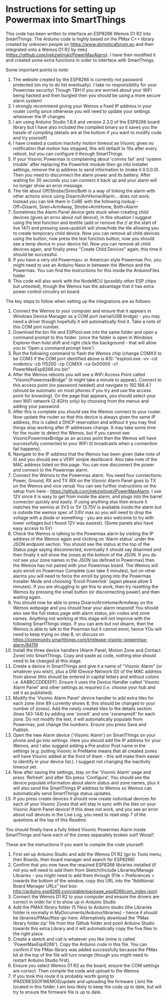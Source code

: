 # Instructions for setting up Powermax into SmartThings

This code has been written to interface an ESP8266 Wemos D1 R2 into SmartThings. The Arduino code is highly based on the PMax C++ library created by unknown people on https://www.domoticaforum.eu and then integrated onto a Wemos D1 R2 by irekz (https://github.com/irekzielinski/PowerMaxAlarm). I have then modified it and created some extra functions in order to interface with SmartThings.

Some important points to note:
1) The website created by the ESP8266 is currently not password protected (on my to do list eventually). I take no responsibility for your Powermax security! Though TBH if you are worried about your WiFi being hacked and then burgled then you should be using a more secure alarm system!
2) I strongly recommend giving your Wemos a fixed IP address in your router config since otherwise you will need to update your settings whenever the IP changes
3) I am using Arduino Studio 1.6.9 and version 2.3.0 of the ESP8266 board library but I have also included the compiled binary so it saves you the hassle of compiling (details are at the bottom if you want to modify code and try yourself)
4) I have created a custom inactvity motion timeout as Visonic gives no notification that motion has stopped, this will default to 10s after every reboot, but you can configure it through SmartThings.
5) If your Visonic Powermax is complaining about 'comms fail' and 'system trouble' after replacing the Powerlink module then go into installer settings, remove the ip address to send information to (make it 0.0.0.0). Then you need to disconnect the alarm power and its battery. After waiting for 30 seconds you can connect it back up and your alarm will no longer show an error message.
6) The tile about Off/Strobe/Siren/Both is a way of linking the alarm with other actions since using Disarm/ArhHome/Alarm... does not work. Instead you can link them in CoRE with the following lookup - Off=Disarm, Siren=ArmAway, Strobe=ArmHome, Both=Alarm
7) Sometimes the Alarm Panel device gets stuck when creating child devices (gives an error about null device), in this situation I suggest using the test function and testtile (add or remove the // at the start of live 147) and pressing save+publish will show/hide the tile allowing you to create temporary child device. Now you can remove all child devices using the button, now press the test function button, now you should see a temp device in your device list. Now you can remove all child devices again, and finally press "Create Child Devices" again, this time it should be successful.
8) If you have a very old Powermax+ or American style Powermax Pro, you might need to use an Arduino Nano in between the Wemos and the Powermax. You can find the instructions for this inside the ArduinoFiles folder.
9) This code will also work with the NodeMCU (possibly other ESP chips but untested), though the Wemos has the advantage that it has extra power control circuitry on board.

The key steps to follow when setting up the integrations are as follows:
1) Connect the Wemos to your computer and ensure that it appears in Windows Device Manager as a COM port (serial/USB bridge) - you may need a driver though hopefully it will automatically find it. Take a note of this COM port number.
2) Download the bin file and ESPtool.exe into the same folder and open a command prompt to this folder. (once the folder is open in Windows Explorer then hold shift and right click the background - that will allow you to 'Open a command prompt here')
3) Run the following command to flash the Wemos chip (change COMXX to be COM3 if the COM port identified above is #3): "esptool.exe -vv -cd nodemcu -cb 115200 -cp COMXX -ca 0x00000 -cf PowerMaxEsp8266.ino.bin"
4) After the Wemos reboots you will see a WiFi Access Point called "VisonicPowermaxBridge" (it might take a minute to appear). Connect to this access point (no password needed) and navigate to 192.168.4.1 (should be automatic on most phones if you try and use the access point for browsing). On the page that appears, you should select your own WiFi network (2.4GHz only) by choosing from the menus and adding your password.
5) After this is complete you should see the Wemos connect to your router. Now update the router so that this device is always given the same IP address, this is called a DHCP reservation and without it you may find things stop working after IP addresses change. It may take some time for the router to detect the Wemos, but if you cannot see VisonicPowermaxBridge as an access point then the Wemos will have successfully connected to your WiFi (it broadcasts when a connection fail happens).
6) Navigate to the IP address that the Wemos has been given (take note of it) and you should see a VERY simple dashboard. Also take note of the MAC address listed on this page. You can now disconnect the power and connect to the Powermax alarm.
7) Connect the Wemos to the Powermax alarm. You need four connections: Power, Ground, RX and TX (RX on the Visonic Alarm Panel goes to TX on the Wemos and vice versa) You can see further instructions on the setup from here - https://github.com/irekzielinski/PowerMaxAlarm. I use 12V since it is easy to get from inside the alarm, and plugs into the barrel connector quickly and easily. If using anything else then ensure it matches the wemos at 3V3 or 5V (3.75V is available inside the alarm but is outside the wemos spec of 3.6V max so you will need to drop the voltage with a diode or something - you are also welcome to try with lower voltages but I found 12V was easiest). (Some panels also have easy access to 5V)
8) Check the Wemos is talking to the Powermax alarm by visiting the IP address of the Wemos again and clicking on 'Alarm status' under the JSON endpoint section. You should see the status at the top of the Status page saying disconnected, eventually it should say disarmed and then finally it will show the zones at the bottom of the JSON. If you do not see your zone names in the JSON (as defined in Powermax) then the Wemos has not paired with your Powermax board. The Wemos will auto enroll on Powermax Complete (can take 5 minutes), but on other alarms you will need to force the enroll by going into the Powermax Installer Mode and choosing 'Enroll Powerlink' (again please allow 5 minutes). If you are struggling to get this to work, then try resetting the Wemos by pressing the small button (or disconnecting power) and then waiting again.
9) You should now be able to press Disarm/ArmHome/ArmAway on the Wemos webpage and you should hear your alarm respond! You should also see the full status page with alarm status, pin codes and zone names. Anything not working at this stage will not improve with the following SmartThings steps. If you can arm but not disarm, then the Wemos is able to talk to the Powrmax but it cannot enrol, hence YOu will need to keep trying on step 8, on discuss on https://community.smartthings.com/t/release-visonic-powermax-alarm/84119
10) Install the three device handlers (Alarm Panel, Motion Zone and Contact Zone) into SmartThings. Copy and paste as code, nothing else should need to be changed at this stage.
11) Create a device in SmartThings and give it a name of "Visonic Alarm" (or whatever you wish), plus a DNI (Device Network ID) of the MAC address from above (this should be entered in capital letters and without colons i.e. AABBCCDDEEFF). Ensure it uses the Device Handler called 'Visonic Alarm Panel' and other settings as required (i.e. choose your hub and set it as published).
12) Modify the 'Visonic Alarm Panel' device handler to add extra tiles for each zone (line 89 currently shows 8, this should be changed to your number of zones). Add the newly created tiles to the details section (lines 143-144) by adding one 'zoneX' and one 'zonenameX' for each zone. Do not modify the text, it will automatically populate from Powermax, just change the numbers. Ensure you press Save and Publish.
13) Open the new Alarm device ('Visonic Alarm') on SmartThings on your phone and go into settings. Here you should add the IP address for your Wemos, and I also suggest adding a Pre and/or Post name in the settings (e.g. putting Visonic in PreName means that all created zones will have Visonic added at the front of them - this will make them easier to identify in your device list.). I suggest not changing the inactivity timeout yet.
14) Now after saving the settings, stay on the 'Visonic Alarm' page and press 'Refresh' and after 10s press 'Configure'. You should see the device populate information about alarm status and zone names, plus it will also send the SmartThings IP address to Wemos so Wemos can automatically send SmartThings status updates.
15) If you press create devices it should now create individual devices for each of your Visonic Zones that will stay in sync with the tiles on your Visonic Alarm Panel device! If this does not work, and you see an error about null devices in the Live Log, you need to read step 7 of the questions at the top of this Readme.

You should finally have a fully linked Visonic Powermax Alarm inside SmartThings and have each of the zones separately broken out!! Woop!!



These are the instructions if you want to compile the code yourself:
1) First set up Arduino Studio and add the Wemos D1 R2 (go to Tools menu, then Boards, then board manager and search for ESP8266)
2) Confirm that you now have the required ESP8266 libraries installed (if not you will need to add them from Sketch/Include Libraries/Manage Libraries - you might need to add them through (File > Preferences > towards the bottom of the window, copy this URL into the “Additional Board Manager URLs” text box: http://arduino.esp8266.com/stable/package_esp8266com_index.json)
3) Connect the Wemos D1 R2 to your computer and ensure the drivers are correct in order for it to show up in Arduino Studio
4) Add the PMAX library folder (5 files) to Arduino studio (the Libraries folder is normally in MyDocuments/Arduino/libraries) - hence it should be libraries/PMax/files-go-here. Alternatively download the 'PMax library folder.zip' file from this Github folder and point Arduino Studio towards this extra Library and it will automatically copy the five files to the right place.
5) Create a sketch and call is whatever you like (mine is called 'PowerMaxEsp8266'). Copy the Arduino code in this file. You can confirm if the PMax library was added successfully because the PMax bit at the top of the file will turn orange (though you might need to restart Arduino Studio first).
6) Ensure you select Wemos D1 R2 as the board, ensure the COM settings are correct. Then compile the code and upload to the Wemos
7) If you took this route it is probably worth going to IPADDRESSOFWEMOS/update and uploading the firmware (.bin) file located in this folder. I am less likely to keep the code up to date, but will try to ensure the firmware file is up to date.
